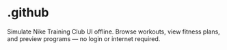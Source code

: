 # .github
Simulate Nike Training Club UI offline. Browse workouts, view fitness plans, and preview programs — no login or internet required.
